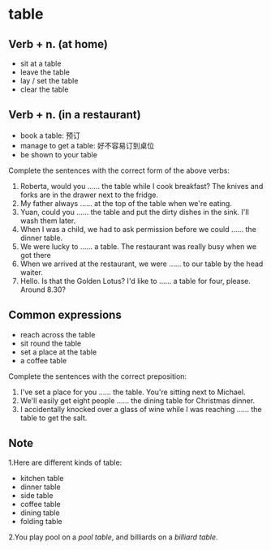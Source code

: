 # table

## Verb + n. (at home)

- sit at a table
- leave the table
- lay / set the table
- clear the table

## Verb + n. (in a restaurant)

- book a table: 预订
- manage to get a table: 好不容易订到桌位
- be shown to your table

Complete the sentences with the correct form of the above verbs:

1. Roberta, would you ...... the table while I cook breakfast? The knives and forks are in the drawer next to the fridge.
2. My father always ...... at the top of the table when we're eating.
3. Yuan, could you ...... the table and put the dirty dishes in the sink. I'll wash them later.
4. When I was a child, we had to ask permission before we could ...... the dinner table.
5. We were lucky to ...... a table. The restaurant was really busy when we got there
6. When we arrived at the restaurant, we were ...... to our table by the head waiter.
7. Hello. Is that the Golden Lotus? I'd like to ...... a table for four, please. Around 8.30?

## Common expressions

- reach across the table
- sit round the table
- set a place at the table
- a coffee table

Complete the sentences with the correct preposition:

1. I've set a place for you ...... the table. You're sitting next to Michael.
2. We'll easily get eight people ...... the dining table for Christmas dinner.
3. I accidentally knocked over a glass of wine while I was reaching ...... the table to get the salt.

## Note

1.Here are different kinds of table:

- kitchen table
- dinner table
- side table
- coffee table
- dining table
- folding table

2.You play pool on a *pool table*, and billiards on a *billiard table*.
